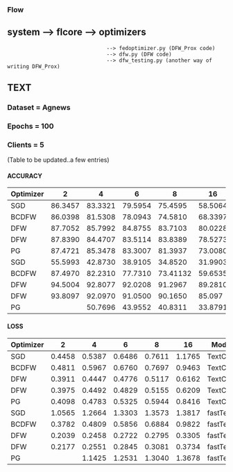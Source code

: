 ### Flow
## system --> flcore --> optimizers
                                    --> fedoptimizer.py (DFW_Prox code)
                                    --> dfw.py (DFW code)
                                    --> dfw_testing.py (another way of writing DFW_Prox)

<h2> TEXT </h2>
<h3> Dataset = Agnews </h3>
<h3> Epochs = 100 </h3>
<h3> Clients = 5 </h3>

(Table to be updated..a few entries)
<h4> ACCURACY</h4>

| Optimizer | 2 | 4 | 6 | 8 | 16 | Model | |
| --- | --- | --- | --- | --- | --- | --- | --- |
| SGD | 86.3457 | 83.3321 | 79.5954 | 75.4595| 58.5064 |TextCNN | FedAvg |
| BCDFW | 86.0398 | 81.5308 | 78.0943 | 74.5810 | 68.3397 | TextCNN | FedAvg |
| DFW | 87.7052 | 85.7992 | 84.8755 | 83.7103 | 80.0228 | TextCNN | FedAvg |
| DFW | 87.8390 | 84.4707 | 83.5114 | 83.8389 | 78.5273 | TextCNN | FedProx |
| PG | 87.4721 | 85.3478 | 83.3007 | 81.3937 | 73.0080 | TextCNN | FedProx |
| SGD | 55.5993 | 42.8730 | 38.9105 | 34.8520 | 31.9903 | fastText | FedAvg |
| BCDFW | 87.4970 | 82.2310 | 77.7310 | 73.41132 | 59.6535 | fastText | FedAvg |
| DFW | 94.5004 | 92.8077 | 92.0208 | 91.2967 | 89.2810 | fastText | FedAvg |
| DFW | 93.8097 | 92.0970 | 91.0500 | 90.1650 | 85.097 | fastText | FedProx |
| PG |  | 50.7696 | 43.9552 | 40.8311 | 33.8791 | fastText | FedProx |

<h4> LOSS</h4>

| Optimizer | 2 | 4 | 6 | 8 | 16 | Model |
| --- | --- | --- | --- | --- | --- | --- |
| SGD| 0.4458 | 0.5387 | 0.6486 | 0.7611 | 1.1765 | TextCNN |
| BCDFW | 0.4811 | 0.5967 | 0.6760 | 0.7697  | 0.9463 | TextCNN |
| DFW | 0.3911 | 0.4447 | 0.4776 | 0.5117 | 0.6162 | TextCNN |
| DFW | 0.3975 | 0.4492 | 0.4829 | 0.5155 | 0.6209 | TextCNN | FedProx |
| PG | 0.4098 | 0.4783 | 0.5325 | 0.5944 | 0.8416 | TextCNN | FedProx |
| SGD | 1.0565 | 1.2664 | 1.3303 | 1.3573 | 1.3817 | fastText |  
| BCDFW | 0.3782 | 0.4809 | 0.5856 | 0.6884 | 0.9822 | fastText |
| DFW | 0.2039 | 0.2458 | 0.2722 | 0.2795 | 0.3305 | fastText |
| DFW | 0.2177 | 0.2551 | 0.2845 | 0.3081 | 0.3734 | fastText | FedProx |
| PG |  | 1.1425 | 1.2531 | 1.3040 | 1.3678 | fastText | FedProx |
